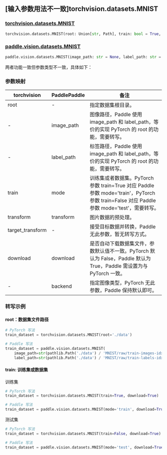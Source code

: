 ## [输入参数用法不一致]torchvision.datasets.MNIST

### [torchvision.datasets.MNIST](https://pytorch.org/vision/main/generated/torchvision.datasets.MNIST.html)

```python
torchvision.datasets.MNIST(root: Union[str, Path], train: bool = True, transform: Optional[Callable] = None, target_transform: Optional[Callable] = None, download: bool = False)
```

### [paddle.vision.datasets.MNIST](https://www.paddlepaddle.org.cn/documentation/docs/zh/api/paddle/vision/datasets/MNIST_cn.html)

```python
paddle.vision.datasets.MNIST(image_path: str = None, label_path: str = None, mode: str = 'train', transform: Callable = None, download: bool = True, backend: str = None)
```

两者功能一致但参数类型不一致，具体如下：

### 参数映射

| torchvision | PaddlePaddle | 备注 |
| -------------------------------- | ---------------------------------- | ---- |
| root                   | -                     | 指定数据集根目录。|
| -                      | image_path            | 图像路径，Paddle 使用 image_path 和 label_path，等价的实现 PyTorch 的 root 的功能，需要转写。|
| -                      | label_path            | 标签路径，Paddle 使用 image_path 和 label_path，等价的实现 PyTorch 的 root 的功能，需要转写。|
| train                  | mode                  | 训练集或者数据集。PyTorch 参数 train=True 对应 Paddle 参数 mode='train'，PyTorch 参数 train=False 对应 Paddle 参数 mode='test'，需要转写。 |
| transform              | transform             | 图片数据的预处理。|
| target_transform       | -                     | 接受目标数据并转换，Paddle 无此参数，暂无转写方式。    |
| download               | download              | 是否自动下载数据集文件，参数默认值不一致。PyTorch 默认为 False，Paddle 默认为 True，Paddle 需设置为与 PyTorch 一致。 |
| -                      | backend               | 指定图像类型，PyTorch 无此参数，Paddle 保持默认即可。 |

### 转写示例
#### root：数据集文件路径
```python
# PyTorch 写法
train_dataset = torchvision.datasets.MNIST(root='./data')

# Paddle 写法
train_dataset = paddle.vision.datasets.MNIST(
    image_path=str(pathlib.Path('./data') / 'MNIST/raw/train-images-idx3-ubyte.gz'),
    label_path=str(pathlib.Path('./data') / 'MNIST/raw/train-labels-idx1-ubyte.gz'))
```

#### train: 训练集或数据集
训练集
```python
# PyTorch 写法
train_dataset = torchvision.datasets.MNIST(train=True, download=True)

# Paddle 写法
train_dataset = paddle.vision.datasets.MNIST(mode='train', download=True)
```

测试集
```python
# PyTorch 写法
train_dataset = torchvision.datasets.MNIST(train=False, download=True)

# Paddle 写法
train_dataset = paddle.vision.datasets.MNIST(mode='test', download=True)
```

